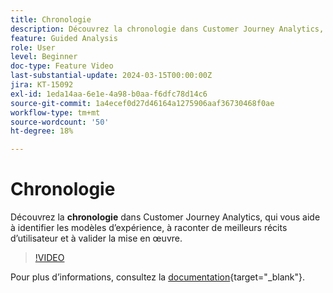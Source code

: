 ```yaml
---
title: Chronologie
description: Découvrez la chronologie dans Customer Journey Analytics, qui vous aide à identifier les modèles d’expérience, à raconter de meilleures histoires d’utilisateurs et à valider la mise en œuvre.
feature: Guided Analysis
role: User
level: Beginner
doc-type: Feature Video
last-substantial-update: 2024-03-15T00:00:00Z
jira: KT-15092
exl-id: 1eda14aa-6e1e-4a98-b0aa-f6dfc78d14c6
source-git-commit: 1a4ecef0d27d46164a1275906aaf36730468f0ae
workflow-type: tm+mt
source-wordcount: '50'
ht-degree: 18%

---
```


# Chronologie

Découvrez la **chronologie** dans Customer Journey Analytics, qui vous aide à identifier les modèles d’expérience, à raconter de meilleurs récits d’utilisateur et à valider la mise en œuvre.

>[!VIDEO](https://video.tv.adobe.com/v/3435769/?captions=fre_fr&learn=on)

Pour plus dʼinformations, consultez la [documentation](https://experienceleague.adobe.com/fr/docs/analytics-platform/using/guided-analysis/streams/timeline){target="_blank"}.
